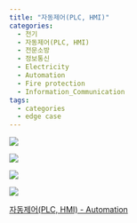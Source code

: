 ```yaml
---
title: "자동제어(PLC, HMI)"
categories:
  - 전기
  - 자동제어(PLC, HMI)
  - 전문소방
  - 정보통신
  - Electricity
  - Automation
  - Fire protection
  - Information_Communication
tags:
  - categories
  - edge case
---
```


<a href="https://blog.naver.com/PostList.nhn?blogId=seastory9&from=postList&categoryNo=193"><img src="https://seastory.github.io/YYtech/assets/images/B_00.jpg">

<a href="https://blog.naver.com/PostList.nhn?blogId=seastory9&from=postList&categoryNo=193"><img src="https://seastory.github.io/YYtech/assets/images/B_01.jpg">

<a href="https://blog.naver.com/PostList.nhn?blogId=seastory9&from=postList&categoryNo=193"><img src="https://seastory.github.io/YYtech/assets/images/B_02.jpg">

<a href="https://blog.naver.com/PostList.nhn?blogId=seastory9&from=postList&categoryNo=193"><img src="https://seastory.github.io/YYtech/assets/images/B_03.jpg">

<a href="https://blog.naver.com/PostList.nhn?blogId=seastory9&from=postList&categoryNo=193"> 자동제어(PLC, HMI) - Automation
